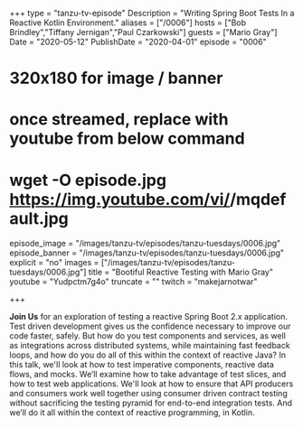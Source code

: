 +++
type = "tanzu-tv-episode"
Description = "Writing Spring Boot Tests In a Reactive Kotlin Environment."
aliases = ["/0006"]
hosts = ["Bob Brindley","Tiffany Jernigan","Paul Czarkowski"]
guests = ["Mario Gray"]
Date = "2020-05-12"
PublishDate = "2020-04-01"
episode = "0006"
# 320x180 for image / banner
# once streamed, replace with youtube from below command
# wget -O episode.jpg https://img.youtube.com/vi/<youtube-id>/mqdefault.jpg
episode_image = "/images/tanzu-tv/episodes/tanzu-tuesdays/0006.jpg"
episode_banner = "/images/tanzu-tv/episodes/tanzu-tuesdays/0006.jpg"
explicit = "no"
images = ["/images/tanzu-tv/episodes/tanzu-tuesdays/0006.jpg"]
title = "Bootiful Reactive Testing with Mario Gray"
youtube = "Yudpctm7g4o"
truncate = ""
twitch = "makejarnotwar"

+++

**Join Us** for an exploration of testing a reactive Spring Boot 2.x application. Test driven development gives us the confidence necessary to improve our code faster, safely. But how do you test components and services, as well as integrations across distributed systems, while maintaining fast feedback loops, and how do you do all of this within the context of reactive Java? In this talk, we'll look at how to test imperative components, reactive data flows, and mocks. We’ll examine how to take advantage of test slices, and how to test web applications. We'll look at how to ensure that API producers and consumers work well together using consumer driven contract testing without sacrificing the testing pyramid for end-to-end integration tests. And we’ll do it all within the context of reactive programming, in Kotlin.
